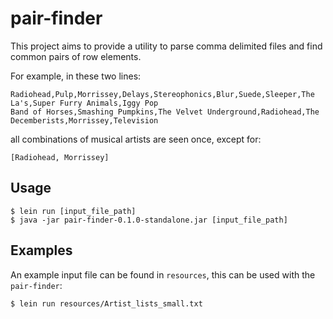 # pair-finder

This project aims to provide a utility to parse comma delimited files and find
common pairs of row elements.

For example, in these two lines:
```text
Radiohead,Pulp,Morrissey,Delays,Stereophonics,Blur,Suede,Sleeper,The La's,Super Furry Animals,Iggy Pop
Band of Horses,Smashing Pumpkins,The Velvet Underground,Radiohead,The Decemberists,Morrissey,Television
```
all combinations of musical artists are seen once, except for:
```text
[Radiohead, Morrissey]
```


## Usage

    $ lein run [input_file_path]
    $ java -jar pair-finder-0.1.0-standalone.jar [input_file_path]

## Examples

An example input file can be found in `resources`, this can be used with the 
`pair-finder`:

    $ lein run resources/Artist_lists_small.txt 